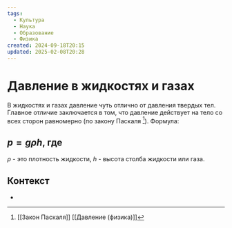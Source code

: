 ```yaml
---
tags:
  - Культура
  - Наука
  - Образование
  - Физика
created: 2024-09-18T20:15
updated: 2025-02-08T20:28
---
```

# Давление в жидкостях и газах

В жидкостях и газах давление чуть отлично от давления твердых тел. Главное отличие заключается в том, что давление действует на тело со всех сторон равномерно (по закону Паскаля [^1]). 
Формула:
## $p=g\rho h$, где
$\rho$ - это плотность жидкости, $h$ - высота столба жидкости или газа.

## Контекст
- 

[^1]: [[Закон Паскаля]]
[[Давление (физика)]]